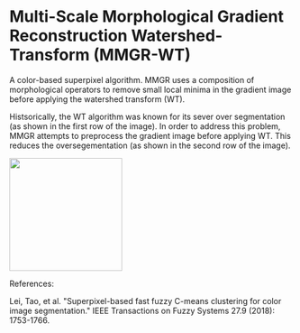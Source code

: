 # Multi-Scale Morphological Gradient Reconstruction Watershed-Transform (MMGR-WT)
A color-based superpixel algorithm. MMGR uses a composition of morphological operators to remove small local minima in the gradient image before applying the watershed transform (WT).

Histsorically, the WT algorithm was known for its sever over segmentation (as shown in the first row of the image). In order to address this problem, MMGR attempts to preprocess the gradient image before applying WT. This reduces the oversegementation (as shown in the second row of the image).

<p float="left">
  <img src="/comparison.jpg" width="200" />
</p>

References:

Lei, Tao, et al. "Superpixel-based fast fuzzy C-means clustering for color image segmentation." IEEE Transactions on Fuzzy Systems 27.9 (2018): 1753-1766.
